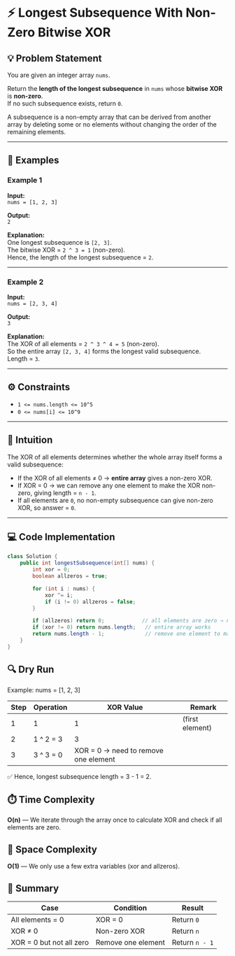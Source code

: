# ⚡ Longest Subsequence With Non-Zero Bitwise XOR

## 💡 Problem Statement
You are given an integer array `nums`.

Return the **length of the longest subsequence** in `nums` whose **bitwise XOR** is **non-zero**.  
If no such subsequence exists, return `0`.

A subsequence is a non-empty array that can be derived from another array by deleting some or no elements without changing the order of the remaining elements.

---

## 🧩 Examples

### Example 1
**Input:**  
`nums = [1, 2, 3]`  

**Output:**  
`2`  

**Explanation:**  
One longest subsequence is `[2, 3]`.  
The bitwise XOR = `2 ^ 3 = 1` (non-zero).  
Hence, the length of the longest subsequence = `2`.

---

### Example 2
**Input:**  
`nums = [2, 3, 4]`  

**Output:**  
`3`  

**Explanation:**  
The XOR of all elements = `2 ^ 3 ^ 4 = 5` (non-zero).  
So the entire array `[2, 3, 4]` forms the longest valid subsequence.  
Length = `3`.

---

## ⚙️ Constraints
- `1 <= nums.length <= 10^5`  
- `0 <= nums[i] <= 10^9`

---

## 🧠 Intuition
The XOR of all elements determines whether the whole array itself forms a valid subsequence:
- If the XOR of all elements ≠ 0 → **entire array** gives a non-zero XOR.  
- If XOR = 0 → we can remove any one element to make the XOR non-zero, giving length = `n - 1`.  
- If all elements are `0`, no non-empty subsequence can give non-zero XOR, so answer = `0`.

---

## 💻 Code Implementation
```java
class Solution {
    public int longestSubsequence(int[] nums) {
        int xor = 0;
        boolean allzeros = true;

        for (int i : nums) {
            xor ^= i;
            if (i != 0) allzeros = false;
        }

        if (allzeros) return 0;            // all elements are zero → no non-zero XOR
        if (xor != 0) return nums.length;   // entire array works
        return nums.length - 1;             // remove one element to make XOR non-zero
    }
}
```
## 🔍 Dry Run

Example:
nums = [1, 2, 3]

| Step | Operation | XOR Value                            | Remark          |
| ---- | --------- | ------------------------------------ | --------------- |
| 1    | 1         | 1                                    | (first element) |
| 2    | 1 ^ 2 = 3 | 3                                    |                 |
| 3    | 3 ^ 3 = 0 | XOR = 0 → need to remove one element |                 |

✅ Hence, longest subsequence length = 3 - 1 = 2.

## ⏱️ Time Complexity

**O(n)** — We iterate through the array once to calculate XOR and check if all elements are zero.

## 💾 Space Complexity

**O(1)** — We only use a few extra variables (xor and allzeros).
## 🧠 Summary
| Case                     | Condition          | Result         |
| ------------------------ | ------------------ | -------------- |
| All elements = 0         | XOR = 0            | Return `0`     |
| XOR ≠ 0                  | Non-zero XOR       | Return `n`     |
| XOR = 0 but not all zero | Remove one element | Return `n - 1` |
